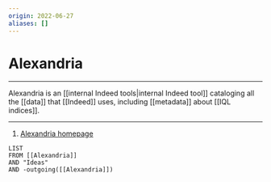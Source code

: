 ```yaml
---
origin: 2022-06-27
aliases: []
---
```

# Alexandria
---
Alexandria is an [[internal Indeed tools|internal Indeed tool]] cataloging all the [[data]] that [[Indeed]] uses, including [[metadata]] about [[IQL indices]]. 

---
1. [Alexandria homepage](https://alexandria.sandbox.indeed.net/)
```dataview
LIST 
FROM [[Alexandria]]
AND "Ideas"
AND -outgoing([[Alexandria]])
```

